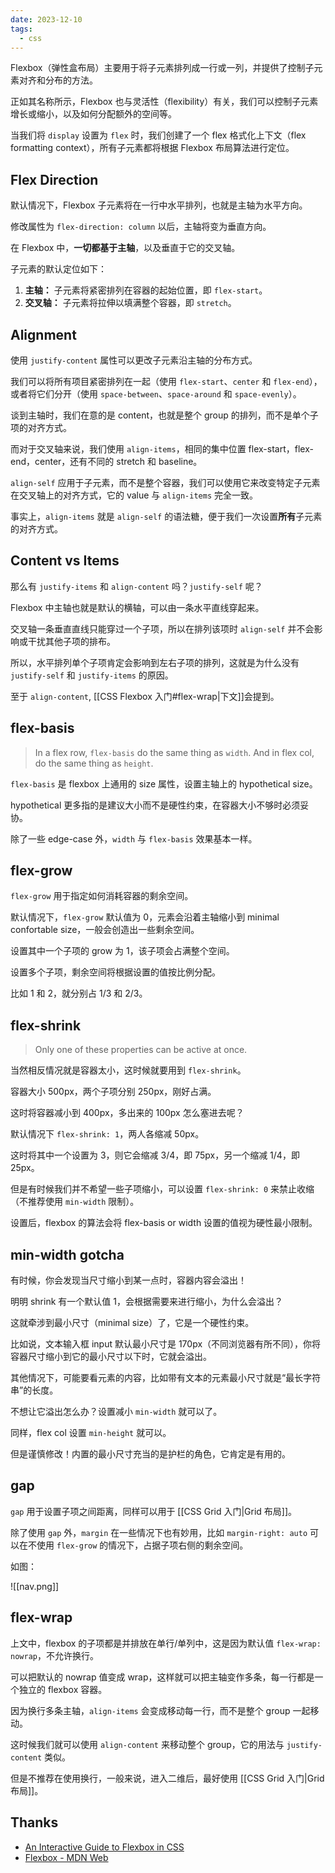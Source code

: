 ```yaml
---
date: 2023-12-10
tags:
  - css
---
```


Flexbox（弹性盒布局）主要用于将子元素排列成一行或一列，并提供了控制子元素对齐和分布的方法。

正如其名称所示，Flexbox 也与灵活性（flexibility）有关，我们可以控制子元素增长或缩小，以及如何分配额外的空间等。

当我们将 `display` 设置为 `flex` 时，我们创建了一个 flex 格式化上下文（flex formatting context），所有子元素都将根据 Flexbox 布局算法进行定位。

## Flex Direction

默认情况下，Flexbox 子元素将在一行中水平排列，也就是主轴为水平方向。

修改属性为 `flex-direction: column` 以后，主轴将变为垂直方向。

在 Flexbox 中，**一切都基于主轴**，以及垂直于它的交叉轴。

子元素的默认定位如下：

1. **主轴：** 子元素将紧密排列在容器的起始位置，即 `flex-start`。
2. **交叉轴：** 子元素将拉伸以填满整个容器，即 `stretch`。

## Alignment

使用 `justify-content` 属性可以更改子元素沿主轴的分布方式。

我们可以将所有项目紧密排列在一起（使用 `flex-start`、`center` 和 `flex-end`），或者将它们分开（使用 `space-between`、`space-around` 和 `space-evenly`）。

谈到主轴时，我们在意的是 content，也就是整个 group 的排列，而不是单个子项的对齐方式。

而对于交叉轴来说，我们使用 `align-items`，相同的集中位置 flex-start，flex-end，center，还有不同的 stretch 和 baseline。

`align-self` 应用于子元素，而不是整个容器，我们可以使用它来改变特定子元素在交叉轴上的对齐方式，它的 value 与 `align-items` 完全一致。

事实上，`align-items` 就是 `align-self` 的语法糖，便于我们一次设置**所有**子元素的对齐方式。

## Content vs Items


那么有 `justify-items` 和 `align-content` 吗？`justify-self` 呢？

Flexbox 中主轴也就是默认的横轴，可以由一条水平直线穿起来。

交叉轴一条垂直直线只能穿过一个子项，所以在排列该项时 `align-self` 并不会影响或干扰其他子项的排布。

所以，水平排列单个子项肯定会影响到左右子项的排列，这就是为什么没有 `justify-self` 和 `justify-items` 的原因。

至于 `align-content`, [[CSS Flexbox 入门#flex-wrap|下文]]会提到。


## flex-basis

> In a flex row, `flex-basis` do the same thing as `width`.
> And in flex col, do the same thing as `height`.

`flex-basis` 是 flexbox 上通用的 size 属性，设置主轴上的 hypothetical size。

hypothetical 更多指的是建议大小而不是硬性约束，在容器大小不够时必须妥协。

除了一些 edge-case 外，`width` 与 `flex-basis` 效果基本一样。


## flex-grow

`flex-grow` 用于指定如何消耗容器的剩余空间。

默认情况下，`flex-grow` 默认值为 0，元素会沿着主轴缩小到 minimal confortable size，一般会创造出一些剩余空间。

设置其中一个子项的 grow 为 1，该子项会占满整个空间。

设置多个子项，剩余空间将根据设置的值按比例分配。

比如 1 和 2，就分别占 1/3 和 2/3。



## flex-shrink

> Only one of these properties can be active at once.

当然相反情况就是容器太小，这时候就要用到 `flex-shrink`。

容器大小 500px，两个子项分别 250px，刚好占满。

这时将容器减小到 400px，多出来的 100px 怎么塞进去呢？

默认情况下 `flex-shrink: 1`，两人各缩减 50px。

这时将其中一个设置为 3，则它会缩减 3/4，即 75px，另一个缩减 1/4，即 25px。

但是有时候我们并不希望一些子项缩小，可以设置 `flex-shrink: 0` 来禁止收缩（不推荐使用 `min-width` 限制）。

设置后，flexbox 的算法会将 flex-basis or width 设置的值视为硬性最小限制。


## min-width gotcha

有时候，你会发现当尺寸缩小到某一点时，容器内容会溢出！

明明 shrink 有一个默认值 1，会根据需要来进行缩小，为什么会溢出？

这就牵涉到最小尺寸（minimal size）了，它是一个硬性约束。

比如说，文本输入框 input 默认最小尺寸是 170px（不同浏览器有所不同），你将容器尺寸缩小到它的最小尺寸以下时，它就会溢出。

其他情况下，可能要看元素的内容，比如带有文本的元素最小尺寸就是“最长字符串”的长度。

不想让它溢出怎么办？设置减小 `min-width` 就可以了。

同样，flex col 设置 `min-height` 就可以。

但是谨慎修改！内置的最小尺寸充当的是护栏的角色，它肯定是有用的。

## gap

`gap` 用于设置子项之间距离，同样可以用于 [[CSS Grid 入门|Grid 布局]]。

除了使用 `gap` 外，`margin` 在一些情况下也有妙用，比如 `margin-right: auto` 可以在不使用 `flex-grow` 的情况下，占据子项右侧的剩余空间。

如图：

![[nav.png]]




## flex-wrap

上文中，flexbox 的子项都是并排放在单行/单列中，这是因为默认值 `flex-wrap: nowrap`，不允许换行。

可以把默认的 nowrap 值变成 wrap，这样就可以把主轴变作多条，每一行都是一个独立的 flexbox 容器。

因为换行多条主轴，`align-items` 会变成移动每一行，而不是整个 group 一起移动。

这时候我们就可以使用 `align-content` 来移动整个 group，它的用法与 `justify-content` 类似。

但是不推荐在使用换行，一般来说，进入二维后，最好使用 [[CSS Grid 入门|Grid 布局]]。


## Thanks

- [An Interactive Guide to Flexbox in CSS](https://www.joshwcomeau.com/css/interactive-guide-to-flexbox)
- [Flexbox - MDN Web](https://developer.mozilla.org/zh-CN/docs/Glossary/Flexbox)